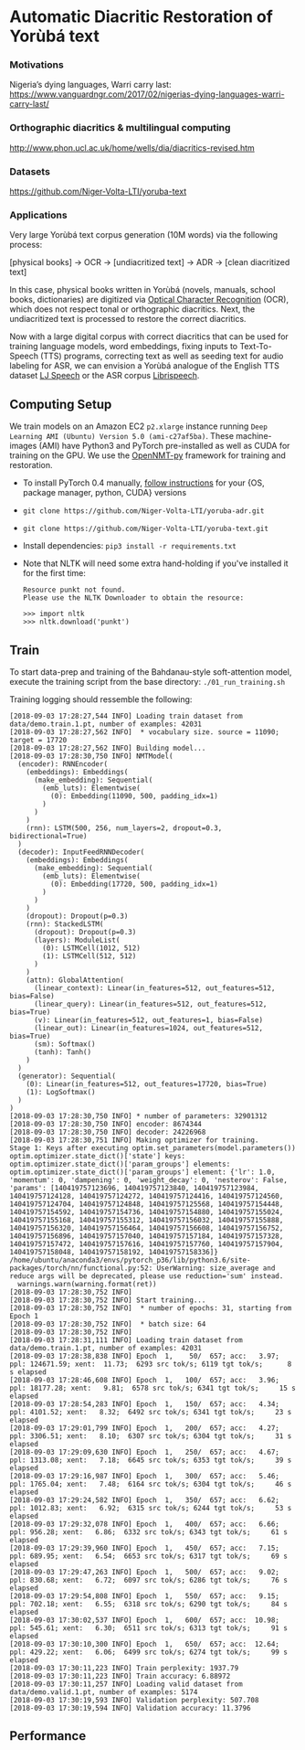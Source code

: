 # Automatic Diacritic Restoration of Yorùbá text


### Motivations
Nigeria’s dying languages, Warri carry last:
https://www.vanguardngr.com/2017/02/nigerias-dying-languages-warri-carry-last/

### Orthographic diacritics & multilingual computing
http://www.phon.ucl.ac.uk/home/wells/dia/diacritics-revised.htm

### Datasets
https://github.com/Niger-Volta-LTI/yoruba-text

### Applications

Very large Yorùbá text corpus generation (10M words) via the following process:
  
[physical books] → OCR → [undiacritized text] → ADR → [clean diacritized text]  

In this case, physical books written in Yorùbá (novels, manuals, school books, dictionaries) are digitized via [Optical Character Recognition](https://en.wikipedia.org/wiki/Optical_character_recognition) (OCR), which does not respect tonal or orthographic diacritics. Next, the undiacritized text is processed to restore the correct diacritics. 

Now with a large digital corpus with correct diacritics that can be used for training language models, word embeddings, fixing inputs to Text-To-Speech (TTS) programs, correcting text as well as seeding text for audio labeling for ASR, we can envision a Yorùbá analogue of the English TTS dataset [LJ Speech](https://keithito.com/LJ-Speech-Dataset/) or the ASR corpus [Librispeech](http://www.openslr.org/12/).


## Computing Setup
We train models on an Amazon EC2 `p2.xlarge` instance running `Deep Learning AMI (Ubuntu) Version 5.0 (ami-c27af5ba)`. These machine-images (AMI) have Python3 and PyTorch pre-installed as well as CUDA for training on the GPU. We use the [OpenNMT-py](https://github.com/OpenNMT/OpenNMT-py) framework for training and restoration.  

* To install PyTorch 0.4 manually, [follow instructions](https://pytorch.org/) for your {OS, package manager, python, CUDA} versions

* `git clone https://github.com/Niger-Volta-LTI/yoruba-adr.git`
* `git clone https://github.com/Niger-Volta-LTI/yoruba-text.git`

* Install dependencies: `pip3 install -r requirements.txt`
* Note that NLTK will need some extra hand-holding if you've installed it for the first time: 

	``` 
	Resource punkt not found.
  	Please use the NLTK Downloader to obtain the resource:

  	>>> import nltk
  	>>> nltk.download('punkt')
	```

## Train
To start data-prep and training of the Bahdanau-style soft-attention model, execute the training script from the base directory: `./01_run_training.sh`

Training logging should ressemble the following:

```
[2018-09-03 17:28:27,544 INFO] Loading train dataset from data/demo.train.1.pt, number of examples: 42031
[2018-09-03 17:28:27,562 INFO]  * vocabulary size. source = 11090; target = 17720
[2018-09-03 17:28:27,562 INFO] Building model...
[2018-09-03 17:28:30,750 INFO] NMTModel(
  (encoder): RNNEncoder(
    (embeddings): Embeddings(
      (make_embedding): Sequential(
        (emb_luts): Elementwise(
          (0): Embedding(11090, 500, padding_idx=1)
        )
      )
    )
    (rnn): LSTM(500, 256, num_layers=2, dropout=0.3, bidirectional=True)
  )
  (decoder): InputFeedRNNDecoder(
    (embeddings): Embeddings(
      (make_embedding): Sequential(
        (emb_luts): Elementwise(
          (0): Embedding(17720, 500, padding_idx=1)
        )
      )
    )
    (dropout): Dropout(p=0.3)
    (rnn): StackedLSTM(
      (dropout): Dropout(p=0.3)
      (layers): ModuleList(
        (0): LSTMCell(1012, 512)
        (1): LSTMCell(512, 512)
      )
    )
    (attn): GlobalAttention(
      (linear_context): Linear(in_features=512, out_features=512, bias=False)
      (linear_query): Linear(in_features=512, out_features=512, bias=True)
      (v): Linear(in_features=512, out_features=1, bias=False)
      (linear_out): Linear(in_features=1024, out_features=512, bias=True)
      (sm): Softmax()
      (tanh): Tanh()
    )
  )
  (generator): Sequential(
    (0): Linear(in_features=512, out_features=17720, bias=True)
    (1): LogSoftmax()
  )
)
[2018-09-03 17:28:30,750 INFO] * number of parameters: 32901312
[2018-09-03 17:28:30,750 INFO] encoder: 8674344
[2018-09-03 17:28:30,750 INFO] decoder: 24226968
[2018-09-03 17:28:30,751 INFO] Making optimizer for training.
Stage 1: Keys after executing optim.set_parameters(model.parameters())
optim.optimizer.state_dict()['state'] keys: 
optim.optimizer.state_dict()['param_groups'] elements: 
optim.optimizer.state_dict()['param_groups'] element: {'lr': 1.0, 'momentum': 0, 'dampening': 0, 'weight_decay': 0, 'nesterov': False, 'params': [140419757123696, 140419757123840, 140419757123984, 140419757124128, 140419757124272, 140419757124416, 140419757124560, 140419757124704, 140419757124848, 140419757125568, 140419757154448, 140419757154592, 140419757154736, 140419757154880, 140419757155024, 140419757155168, 140419757155312, 140419757156032, 140419757155888, 140419757156320, 140419757156464, 140419757156608, 140419757156752, 140419757156896, 140419757157040, 140419757157184, 140419757157328, 140419757157472, 140419757157616, 140419757157760, 140419757157904, 140419757158048, 140419757158192, 140419757158336]}
/home/ubuntu/anaconda3/envs/pytorch_p36/lib/python3.6/site-packages/torch/nn/functional.py:52: UserWarning: size_average and reduce args will be deprecated, please use reduction='sum' instead.
  warnings.warn(warning.format(ret))
[2018-09-03 17:28:30,752 INFO] 
[2018-09-03 17:28:30,752 INFO] Start training...
[2018-09-03 17:28:30,752 INFO]  * number of epochs: 31, starting from Epoch 1
[2018-09-03 17:28:30,752 INFO]  * batch size: 64
[2018-09-03 17:28:30,752 INFO] 
[2018-09-03 17:28:31,111 INFO] Loading train dataset from data/demo.train.1.pt, number of examples: 42031
[2018-09-03 17:28:38,838 INFO] Epoch  1,    50/  657; acc:   3.97; ppl: 124671.59; xent:  11.73;  6293 src tok/s; 6119 tgt tok/s;      8 s elapsed
[2018-09-03 17:28:46,608 INFO] Epoch  1,   100/  657; acc:   3.96; ppl: 18177.28; xent:   9.81;  6578 src tok/s; 6341 tgt tok/s;     15 s elapsed
[2018-09-03 17:28:54,283 INFO] Epoch  1,   150/  657; acc:   4.34; ppl: 4101.52; xent:   8.32;  6492 src tok/s; 6341 tgt tok/s;     23 s elapsed
[2018-09-03 17:29:01,799 INFO] Epoch  1,   200/  657; acc:   4.27; ppl: 3306.51; xent:   8.10;  6307 src tok/s; 6304 tgt tok/s;     31 s elapsed
[2018-09-03 17:29:09,630 INFO] Epoch  1,   250/  657; acc:   4.67; ppl: 1313.08; xent:   7.18;  6645 src tok/s; 6353 tgt tok/s;     39 s elapsed
[2018-09-03 17:29:16,987 INFO] Epoch  1,   300/  657; acc:   5.46; ppl: 1765.04; xent:   7.48;  6164 src tok/s; 6304 tgt tok/s;     46 s elapsed
[2018-09-03 17:29:24,582 INFO] Epoch  1,   350/  657; acc:   6.62; ppl: 1012.83; xent:   6.92;  6315 src tok/s; 6244 tgt tok/s;     53 s elapsed
[2018-09-03 17:29:32,078 INFO] Epoch  1,   400/  657; acc:   6.66; ppl: 956.28; xent:   6.86;  6332 src tok/s; 6343 tgt tok/s;     61 s elapsed
[2018-09-03 17:29:39,960 INFO] Epoch  1,   450/  657; acc:   7.15; ppl: 689.95; xent:   6.54;  6653 src tok/s; 6317 tgt tok/s;     69 s elapsed
[2018-09-03 17:29:47,263 INFO] Epoch  1,   500/  657; acc:   9.02; ppl: 830.68; xent:   6.72;  6097 src tok/s; 6286 tgt tok/s;     76 s elapsed
[2018-09-03 17:29:54,808 INFO] Epoch  1,   550/  657; acc:   9.15; ppl: 702.18; xent:   6.55;  6318 src tok/s; 6290 tgt tok/s;     84 s elapsed
[2018-09-03 17:30:02,537 INFO] Epoch  1,   600/  657; acc:  10.98; ppl: 545.61; xent:   6.30;  6511 src tok/s; 6313 tgt tok/s;     91 s elapsed
[2018-09-03 17:30:10,300 INFO] Epoch  1,   650/  657; acc:  12.64; ppl: 429.22; xent:   6.06;  6499 src tok/s; 6274 tgt tok/s;     99 s elapsed
[2018-09-03 17:30:11,223 INFO] Train perplexity: 1937.79
[2018-09-03 17:30:11,223 INFO] Train accuracy: 6.88972
[2018-09-03 17:30:11,257 INFO] Loading valid dataset from data/demo.valid.1.pt, number of examples: 5174
[2018-09-03 17:30:19,593 INFO] Validation perplexity: 507.708
[2018-09-03 17:30:19,594 INFO] Validation accuracy: 11.3796
```


## Performance
